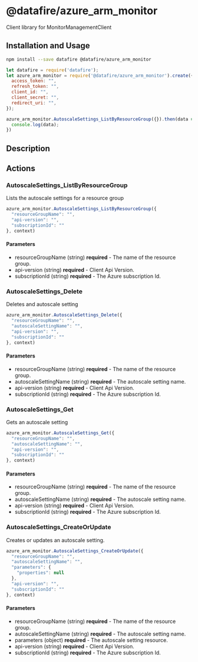 # @datafire/azure_arm_monitor

Client library for MonitorManagementClient

## Installation and Usage
```bash
npm install --save datafire @datafire/azure_arm_monitor
```

```js
let datafire = require('datafire');
let azure_arm_monitor = require('@datafire/azure_arm_monitor').create({
  access_token: "",
  refresh_token: "",
  client_id: "",
  client_secret: "",
  redirect_uri: "",
});

azure_arm_monitor.AutoscaleSettings_ListByResourceGroup({}).then(data => {
  console.log(data);
})
```

## Description


## Actions
### AutoscaleSettings_ListByResourceGroup
Lists the autoscale settings for a resource group


```js
azure_arm_monitor.AutoscaleSettings_ListByResourceGroup({
  "resourceGroupName": "",
  "api-version": "",
  "subscriptionId": ""
}, context)
```

#### Parameters
* resourceGroupName (string) **required** - The name of the resource group.
* api-version (string) **required** - Client Api Version.
* subscriptionId (string) **required** - The Azure subscription Id.

### AutoscaleSettings_Delete
Deletes and autoscale setting


```js
azure_arm_monitor.AutoscaleSettings_Delete({
  "resourceGroupName": "",
  "autoscaleSettingName": "",
  "api-version": "",
  "subscriptionId": ""
}, context)
```

#### Parameters
* resourceGroupName (string) **required** - The name of the resource group.
* autoscaleSettingName (string) **required** - The autoscale setting name.
* api-version (string) **required** - Client Api Version.
* subscriptionId (string) **required** - The Azure subscription Id.

### AutoscaleSettings_Get
Gets an autoscale setting


```js
azure_arm_monitor.AutoscaleSettings_Get({
  "resourceGroupName": "",
  "autoscaleSettingName": "",
  "api-version": "",
  "subscriptionId": ""
}, context)
```

#### Parameters
* resourceGroupName (string) **required** - The name of the resource group.
* autoscaleSettingName (string) **required** - The autoscale setting name.
* api-version (string) **required** - Client Api Version.
* subscriptionId (string) **required** - The Azure subscription Id.

### AutoscaleSettings_CreateOrUpdate
Creates or updates an autoscale setting.


```js
azure_arm_monitor.AutoscaleSettings_CreateOrUpdate({
  "resourceGroupName": "",
  "autoscaleSettingName": "",
  "parameters": {
    "properties": null
  },
  "api-version": "",
  "subscriptionId": ""
}, context)
```

#### Parameters
* resourceGroupName (string) **required** - The name of the resource group.
* autoscaleSettingName (string) **required** - The autoscale setting name.
* parameters (object) **required** - The autoscale setting resource.
* api-version (string) **required** - Client Api Version.
* subscriptionId (string) **required** - The Azure subscription Id.


